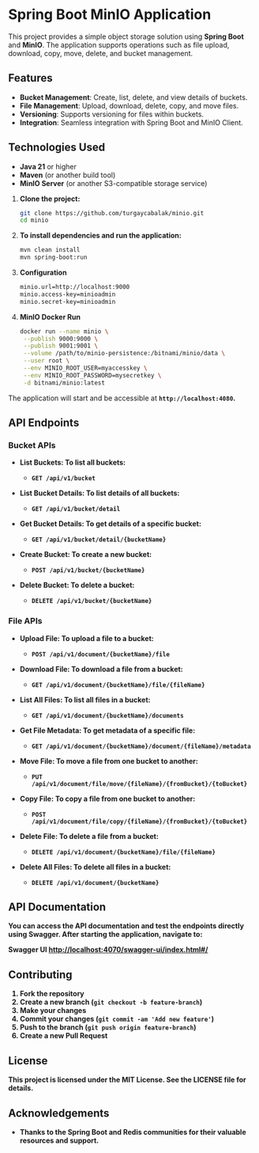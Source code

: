 # Spring Boot MinIO Application

This project provides a simple object storage solution using **Spring Boot** and **MinIO**. The application supports
operations such as file upload, download, copy, move, delete, and bucket management.

## Features

- **Bucket Management**: Create, list, delete, and view details of buckets.
- **File Management**: Upload, download, delete, copy, and move files.
- **Versioning**: Supports versioning for files within buckets.
- **Integration**: Seamless integration with Spring Boot and MinIO Client.

## Technologies Used

- **Java 21** or higher
- **Maven** (or another build tool)
- **MinIO Server** (or another S3-compatible storage service)

1. **Clone the project:**

    ```bash
    git clone https://github.com/turgaycabalak/minio.git
    cd minio

2. **To install dependencies and run the application:**

    ```bash
    mvn clean install
    mvn spring-boot:run

3. **Configuration**
    ```bash
   minio.url=http://localhost:9000
   minio.access-key=minioadmin
   minio.secret-key=minioadmin

4. **MinIO Docker Run**
   ```bash
   docker run --name minio \
    --publish 9000:9000 \
    --publish 9001:9001 \
    --volume /path/to/minio-persistence:/bitnami/minio/data \
    --user root \
    --env MINIO_ROOT_USER=myaccesskey \
    --env MINIO_ROOT_PASSWORD=mysecretkey \
    -d bitnami/minio:latest

The application will start and be accessible at <b>`http://localhost:4080`.<b>

## API Endpoints

### Bucket APIs

- **List Buckets**: To list all buckets:
    - `GET /api/v1/bucket`


- **List Bucket Details**: To list details of all buckets:
    - `GET /api/v1/bucket/detail`


- **Get Bucket Details**: To get details of a specific bucket:
    - `GET /api/v1/bucket/detail/{bucketName}`


- **Create Bucket**: To create a new bucket:
    - `POST /api/v1/bucket/{bucketName}`


- **Delete Bucket**: To delete a bucket:
    - `DELETE /api/v1/bucket/{bucketName}`

### File APIs

- **Upload File**: To upload a file to a bucket:
    - `POST /api/v1/document/{bucketName}/file`


- **Download File**: To download a file from a bucket:
    - `GET /api/v1/document/{bucketName}/file/{fileName}`


- **List All Files**: To list all files in a bucket:
    - `GET /api/v1/document/{bucketName}/documents`


- **Get File Metadata**: To get metadata of a specific file:
    - `GET /api/v1/document/{bucketName}/document/{fileName}/metadata`


- **Move File**: To move a file from one bucket to another:
    - `PUT /api/v1/document/file/move/{fileName}/{fromBucket}/{toBucket}`


- **Copy File**: To copy a file from one bucket to another:
    - `POST /api/v1/document/file/copy/{fileName}/{fromBucket}/{toBucket}`


- **Delete File**: To delete a file from a bucket:
    - `DELETE /api/v1/document/{bucketName}/file/{fileName}`


- **Delete All Files**: To delete all files in a bucket:
    - `DELETE /api/v1/document/{bucketName}`

## API Documentation

You can access the API documentation and test the endpoints directly using **Swagger**. After starting the application,
navigate to:

**Swagger UI**
[http://localhost:4070/swagger-ui/index.html#/](http://localhost:4070/swagger-ui/index.html#/)

## Contributing

1. Fork the repository
2. Create a new branch (`git checkout -b feature-branch`)
3. Make your changes
4. Commit your changes (`git commit -am 'Add new feature'`)
5. Push to the branch (`git push origin feature-branch`)
6. Create a new Pull Request

## License

This project is licensed under the MIT License. See the LICENSE file for details.

## Acknowledgements

- Thanks to the Spring Boot and Redis communities for their valuable resources and support.
